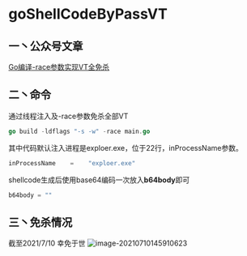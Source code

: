 # goShellCodeByPassVT

## 一丶公众号文章
[Go编译-race参数实现VT全免杀](https://mp.weixin.qq.com/s/GrS6Kf7ZTDHT6cz_W1flfw)

## 二丶命令

通过线程注入及-race参数免杀全部VT

~~~go
go build -ldflags "-s -w" -race main.go
~~~

其中代码默认注入进程是exploer.exe，位于22行，inProcessName参数。
~~~go
inProcessName    =    "exploer.exe"
~~~

shellcode生成后使用base64编码一次放入**b64body**即可
~~~go
b64body = ""
~~~


## 三丶免杀情况
截至2021/7/10 幸免于世
![image-20210710145910623](https://typora-mine.oss-cn-beijing.aliyuncs.com/typora/image-20210710145910623.png)
